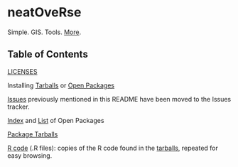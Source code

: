 # neatOveRse

Simple. GIS. Tools. [More](https://github.com/dmparrishphd/neatOveRse/blob/master/Files/1/0/neatOveRse.md).

## Table of Contents
[LICENSES](https://github.com/dmparrishphd/neatOveRse/blob/master/Files/0/LICENSES.md)

Installing
[Tarballs](https://github.com/dmparrishphd/neatOveRse/blob/master/Files/1/0/INSTALL.md)
or
[Open Packages](https://github.com/dmparrishphd/neatOveRse/blob/master/Files/2/0/INSTALL.OPEN.md)

[Issues](https://github.com/dmparrishphd/neatOveRse/issues) previously mentioned in this README have been moved to the Issues tracker.

[Index](https://github.com/dmparrishphd/neatOveRse/blob/master/Files/2/0/indexOpenPkgs.md)
and
[List](https://github.com/dmparrishphd/neatOveRse/blob/master/Files/2/0/listOpenPkg.md)
of Open Packages

[Package Tarballs](https://github.com/dmparrishphd/neatOveRse/tree/master/Files/1/0)

[R code](https://github.com/dmparrishphd/neatOveRse/tree/master/Files/0) (.R files):
copies of the R code found in the
[tarballs](https://github.com/dmparrishphd/neatOveRse/tree/master/Files/1/0),
repeated for easy browsing.
